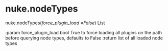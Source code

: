 # nuke.nodeTypes
nuke.nodeTypes(_force_plugin_load =False_)  List

:param force_plugin_load bool True to force loading all plugins on the path before querying node types, defaults to False :return list of all loaded node types